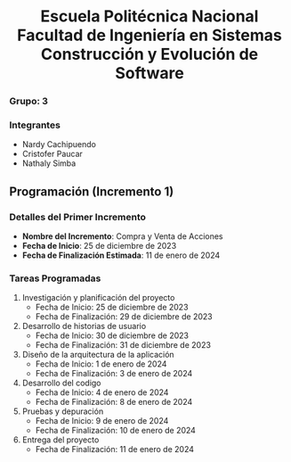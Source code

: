 <h1 align="center">
    Escuela Politécnica Nacional<br>
    Facultad de Ingeniería en Sistemas<br>
    Construcción y Evolución de Software<br>
</h1>

### Grupo: 3

### Integrantes
- Nardy Cachipuendo
- Cristofer Paucar
- Nathaly Simba

## Programación (Incremento 1)

### Detalles del Primer Incremento
- **Nombre del Incremento**: Compra y Venta de Acciones
- **Fecha de Inicio**: 25 de diciembre de 2023
- **Fecha de Finalización Estimada**: 11 de enero de 2024

### Tareas Programadas
1. Investigación y planificación del proyecto
   - Fecha de Inicio: 25 de diciembre de 2023
   - Fecha de Finalización: 29 de diciembre de 2023
2. Desarrollo de historias de usuario
   - Fecha de Inicio: 30 de diciembre de 2023
   - Fecha de Finalización: 31 de diciembre de 2023
3. Diseño de la arquitectura de la aplicación
   - Fecha de Inicio: 1 de enero de 2024
   - Fecha de Finalización: 3 de enero de 2024
4. Desarrollo del codigo
   - Fecha de Inicio: 4 de enero de 2024
   - Fecha de Finalización: 8 de enero de 2024
5. Pruebas y depuración
   - Fecha de Inicio: 9 de enero de 2024
   - Fecha de Finalización: 10 de enero de 2024
6. Entrega del proyecto
   - Fecha de Finalización: 11 de enero de 2024
